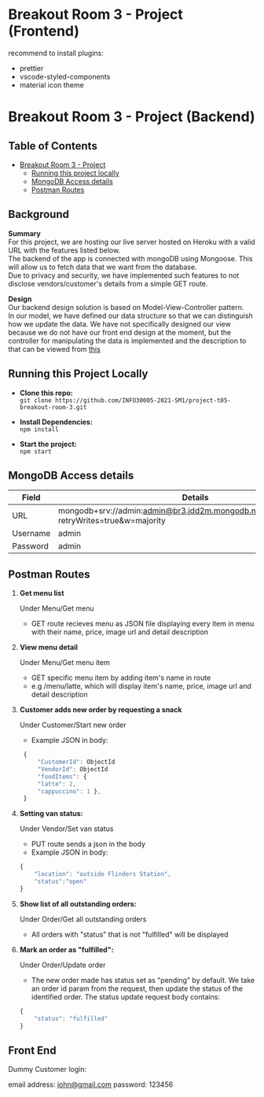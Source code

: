 # Breakout Room 3 - Project (Frontend)

recommend to install plugins:
- prettier
- vscode-styled-components
- material icon theme

# Breakout Room 3 - Project (Backend)

## Table of Contents

- [Breakout Room 3 - Project](#breakout-room-3---project)
  - [Running this project locally](#running-this-project-locally)
  - [MongoDB Access details](#mongodb-access-details)
  - [Postman Routes](#postman-routes)

## Background

**Summary**  
For this project, we are hosting our live server hosted on Heroku with a valid URL with the features listed below.  
The backend of the app is connected with mongoDB using Mongoose. This will allow us to fetch data that we want from the database.  
Due to privacy and security, we have implemented such features to not disclose vendors/customer's details from a simple GET route.

**Design**  
Our backend design solution is based on Model-View-Controller pattern.  
In our model, we have defined our data structure so that we can distinguish how we update the data.
We have not specifically designed our view because we do not have our front end design at the moment,
but the controller for manipulating the data is implemented and the description to that can be viewed from [this](#postman-routes)

## Running this Project Locally

- **Clone this repo:**  
  `git clone https://github.com/INFO30005-2021-SM1/project-t05-breakout-room-3.git`

- **Install Dependencies:**  
  `npm install`

- **Start the project:**  
  `npm start`

## MongoDB Access details

| Field    | Details                                                                                     |
| -------- | ------------------------------------------------------------------------------------------- |
| URL      | mongodb+srv://admin:admin@br3.jdd2m.mongodb.net/myFirstDatabase?retryWrites=true&w=majority |
| Username | admin                                                                                       |
| Password | admin                                                                                       |

## Postman Routes

1. **Get menu list**

   Under Menu/Get menu

   - GET route recieves menu as JSON file displaying every item in menu with their name, price, image url and detail description

2. **View menu detail**

   Under Menu/Get menu item

   - GET specific menu item by adding item's name in route
   - e.g /menu/latte, which will display item's name, price, image url and detail description

3. **Customer adds new order by requesting a snack**

   Under Customer/Start new order

   - Example JSON in body:

   ```javascript
    {
        "CustomerId": ObjectId
        "VendorId": ObjectId
        "foodItems": {
        "latte": 2,
        "cappuccino": 1 },
    }
   ```

4. **Setting van status:**

   Under Vendor/Set van status

   - PUT route sends a json in the body
   - Example JSON in body:

   ```javascript
   {
       "location": "outside Flinders Station",
       "status":"open"
   }
   ```

5. **Show list of all outstanding orders:**

   Under Order/Get all outstanding orders

   - All orders with "status" that is not "fulfilled" will be displayed

6. **Mark an order as "fulfilled":**

   Under Order/Update order

   - The new order made has status set as "pending" by default. We take an order id param from the request, then update the status of the identified order. The status update request body contains:

   ```javascript
   {
       "status": "fulfilled"
   }
   ```
## Front End 
   
   Dummy Customer login:
   
   email address: john@gmail.com
   password: 123456
